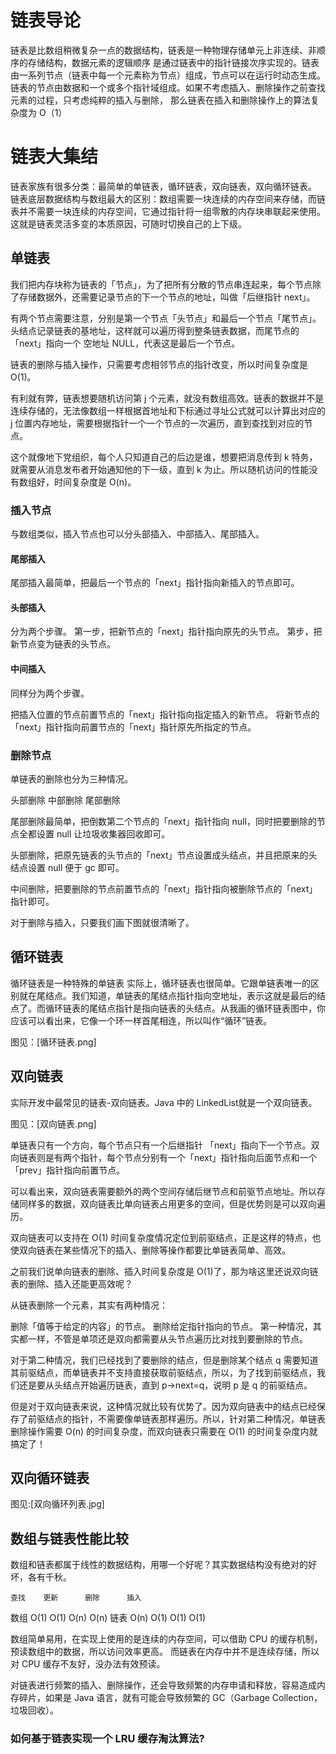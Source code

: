 # 链表导论

链表是比数组稍微复杂一点的数据结构，链表是一种物理存储单元上非连续、非顺序的存储结构，数据元素的逻辑顺序
是通过链表中的指针链接次序实现的。链表由一系列节点（链表中每一个元素称为节点）组成，节点可以在运行时动态生成。
链表的节点由数据和一个或多个指针域组成。如果不考虑插入、删除操作之前查找元素的过程，只考虑纯粹的插入与删除，
那么链表在插入和删除操作上的算法复杂度为 O（1）

# 链表大集结

链表家族有很多分类：最简单的单链表，循环链表，双向链表，双向循环链表。
链表底层数据结构与数组最大的区别：数组需要一块连续的内存空间来存储，而链表并不需要一块连续的内存空间，它通过指针将一组零散的内存块串联起来使用。
这就是链表灵活多变的本质原因，可随时切换自己的上下级。

## 单链表
我们把内存块称为链表的「节点」，为了把所有分散的节点串连起来，每个节点除了存储数据外，还需要记录节点的下一个节点的地址，叫做「后继指针 next」。

有两个节点需要注意，分别是第一个节点「头节点」和最后一个节点「尾节点」。头结点记录链表的基地址，这样就可以遍历得到整条链表数据，而尾节点的 「next」指向一个 空地址 NULL，代表这是最后一个节点。

链表的删除与插入操作，只需要考虑相邻节点的指针改变，所以时间复杂度是 O(1)。

有利就有弊，链表想要随机访问第 j 个元素，就没有数组高效。链表的数据并不是连续存储的，无法像数组一样根据首地址和下标通过寻址公式就可以计算出对应的 j 位置内存地址，需要根据指针一个一个节点的一次遍历，直到查找到对应的节点。

这个就像地下党组织，每个人只知道自己的后边是谁，想要把消息传到 k 特务，就需要从消息发布者开始通知他的下一级，直到 k 为止。所以随机访问的性能没有数组好，时间复杂度是 O(n)。

### 插入节点
与数组类似，插入节点也可以分头部插入、中部插入、尾部插入。

#### 尾部插入
尾部插入最简单，把最后一个节点的「next」指针指向新插入的节点即可。

#### 头部插入
分为两个步骤。
第一步，把新节点的「next」指针指向原先的头节点。
第步，把新节点变为链表的头节点。

#### 中间插入
同样分为两个步骤。

把插入位置的节点前置节点的「next」指针指向指定插入的新节点。
将新节点的「next」指针指向前置节点的「next」指针原先所指定的节点。


### 删除节点
单链表的删除也分为三种情况。

头部删除
中部删除
尾部删除

尾部删除最简单，把倒数第二个节点的「next」指针指向 null，同时把要删除的节点全都设置 null 让垃圾收集器回收即可。

头部删除，把原先链表的头节点的「next」节点设置成头结点，并且把原来的头结点设置 null 便于 gc 即可。

中间删除，把要删除的节点前置节点的「next」指针指向被删除节点的「next」指针即可。

对于删除与插入，只要我们画下图就很清晰了。

## 循环链表
循环链表是一种特殊的单链表
实际上，循环链表也很简单。它跟单链表唯一的区别就在尾结点。我们知道，单链表的尾结点指针指向空地址，表示这就是最后的结点了。而循环链表的尾结点指针是指向链表的头结点。从我画的循环链表图中，你应该可以看出来，它像一个环一样首尾相连，所以叫作“循环”链表。

图见：[循环链表.png]


## 双向链表
实际开发中最常见的链表-双向链表。Java 中的 LinkedList就是一个双向链表。

图见：[双向链表.png]

单链表只有一个方向，每个节点只有一个后继指针 「next」指向下一个节点。双向链表则是有两个指针，每个节点分别有一个「next」指针指向后面节点和一个「prev」指针指向前置节点。

可以看出来，双向链表需要额外的两个空间存储后继节点和前驱节点地址。所以存储同样多的数据，双向链表比单向链表占用更多的空间，但是优势则是可以双向遍历。

双向链表可以支持在 O(1) 时间复杂度情况定位到前驱结点，正是这样的特点，也使双向链表在某些情况下的插入、删除等操作都要比单链表简单、高效。

之前我们说单向链表的删除、插入时间复杂度是 O(1)了，那为啥这里还说双向链表的删除、插入还能更高效呢？

从链表删除一个元素，其实有两种情况：

删除「值等于给定的内容」的节点。
删除给定指针指向的节点。
第一种情况，其实都一样，不管是单项还是双向都需要从头节点遍历比对找到要删除的节点。

对于第二种情况，我们已经找到了要删除的结点，但是删除某个结点 q 需要知道其前驱结点，而单链表并不支持直接获取前驱结点，所以，为了找到前驱结点，我们还是要从头结点开始遍历链表，直到 p->next=q，说明 p 是 q 的前驱结点。

但是对于双向链表来说，这种情况就比较有优势了。因为双向链表中的结点已经保存了前驱结点的指针，不需要像单链表那样遍历。所以，针对第二种情况，单链表删除操作需要 O(n) 的时间复杂度，而双向链表只需要在 O(1) 的时间复杂度内就搞定了！

## 双向循环链表
图见:[双向循环列表.jpg]

## 数组与链表性能比较
数组和链表都属于线性的数据结构，用哪一个好呢？其实数据结构没有绝对的好坏，各有千秋。

    查找	  更新	  删除	  插入
数组	O(1)	O(1)	O(n)	O(n)
链表	O(n)	O(1)	O(1)	O(1)

数组简单易用，在实现上使用的是连续的内存空间，可以借助 CPU 的缓存机制，预读数组中的数据，所以访问效率更高。
而链表在内存中并不是连续存储，所以对 CPU 缓存不友好，没办法有效预读。

对链表进行频繁的插入、删除操作，还会导致频繁的内存申请和释放，容易造成内存碎片，如果是 Java 语言，就有可能会导致频繁的 GC（Garbage Collection，垃圾回收）。

### 如何基于链表实现一个 LRU 缓存淘汰算法?







